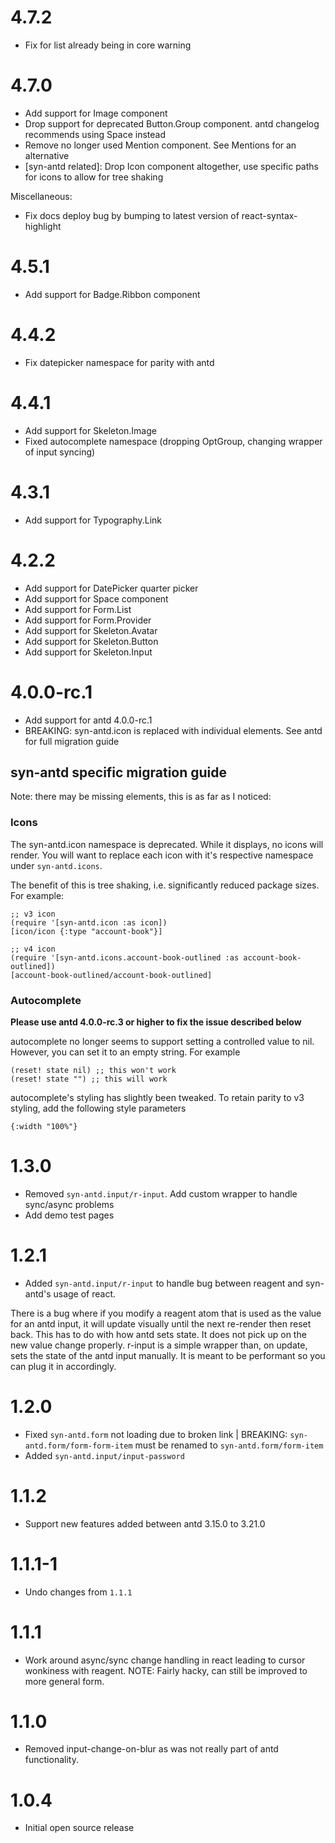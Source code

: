 # 4.7.2
- Fix for list already being in core warning

# 4.7.0
- Add support for Image component
- Drop support for deprecated Button.Group component. antd changelog recommends using Space instead
- Remove no longer used Mention component. See Mentions for an alternative
- [syn-antd related]: Drop Icon component altogether, use specific paths for icons to allow for tree shaking

Miscellaneous:
- Fix docs deploy bug by bumping to latest version of react-syntax-highlight

# 4.5.1
- Add support for Badge.Ribbon component

# 4.4.2
- Fix datepicker namespace for parity with antd

# 4.4.1
- Add support for Skeleton.Image
- Fixed autocomplete namespace (dropping OptGroup, changing wrapper of input syncing)

# 4.3.1
- Add support for Typography.Link

# 4.2.2
- Add support for DatePicker quarter picker
- Add support for Space component
- Add support for Form.List
- Add support for Form.Provider
- Add support for Skeleton.Avatar
- Add support for Skeleton.Button
- Add support for Skeleton.Input

# 4.0.0-rc.1
- Add support for antd 4.0.0-rc.1
- BREAKING: syn-antd.icon is replaced with individual elements. See antd for full migration guide

## syn-antd specific migration guide

Note: there may be missing elements, this is as far as I noticed:

### Icons

The syn-antd.icon namespace is deprecated. While it displays, no icons will render. You will want to replace each icon with it's respective namespace under `syn-antd.icons`.

The benefit of this is tree shaking, i.e. significantly reduced package sizes. For example:

```
;; v3 icon
(require '[syn-antd.icon :as icon])
[icon/icon {:type "account-book"}]

;; v4 icon
(require '[syn-antd.icons.account-book-outlined :as account-book-outlined])
[account-book-outlined/account-book-outlined]
```

### Autocomplete

**Please use antd 4.0.0-rc.3 or higher to fix the issue described below**

autocomplete no longer seems to support setting a controlled value to nil. However, you can set it to an empty string. For example

```
(reset! state nil) ;; this won't work
(reset! state "") ;; this will work
``` 

autocomplete's styling has slightly been tweaked. To retain parity to v3 styling, add the following style parameters

```
{:width "100%"}
```


# 1.3.0
- Removed `syn-antd.input/r-input`. Add custom wrapper to handle sync/async problems
- Add demo test pages

# 1.2.1
- Added `syn-antd.input/r-input` to handle bug between reagent and syn-antd's usage of react.

There is a bug where if you modify a reagent atom that is used as the value for an antd input, it will update visually until the next re-render then reset back. This has to do with how antd sets state. It does not pick up on the new value change properly. r-input is a simple wrapper than, on update, sets the state of the antd input manually. It is meant to be performant so you can plug it in accordingly. 

# 1.2.0
- Fixed `syn-antd.form` not loading due to broken link | BREAKING: `syn-antd.form/form-form-item` must be renamed to `syn-antd.form/form-item`
- Added `syn-antd.input/input-password`

# 1.1.2
- Support new features added between antd 3.15.0 to 3.21.0

# 1.1.1-1

- Undo changes from `1.1.1`

# 1.1.1

- Work around async/sync change handling in react leading to cursor wonkiness with reagent. NOTE: Fairly hacky, can still be improved to more general form.

# 1.1.0

- Removed input-change-on-blur as was not really part of antd functionality.

# 1.0.4

- Initial open source release